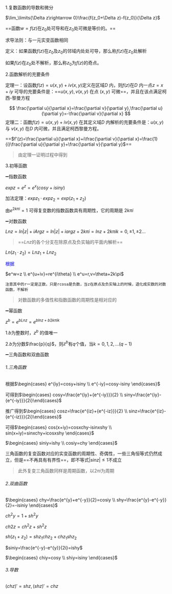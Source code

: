 1.复数函数的导数和微分

$\lim_\limits{\Delta z\rightarrow 0}\frac{f(z_0+\Delta z)-f(z_0)}{\Delta z}$

==函数$w=f(z)$在$z_0$处可导和在$z_0$处可微是等价的。==

求导法则：与一元实变函数相同

定义：如果函数$f(z)$在$z_0$及$z_0$的邻域内处处可导，那么称$f(z)$在$z_0$处解析

如果$f(z)$在$z_0$处不解析，那么称$z_0$为$f(z)$的奇点。

2.函数解析的充要条件

定理一：设函数$f(z)=u(x,y)+iv(x,y)$定义在区域$D$ 内，则$f(z)$在$D$ 内一点$z=x+iy$ 可导的充要条件是：==$u(x,y),v(x,y)$ 在点 $(x,y)$ 可微==，并且在该点满足柯西-黎曼方程

$$
\frac{\partial u}{\partial x}=\frac{\partial v}{\partial y},\frac{\partial u}{\partial y}=-\frac{\partial v}{\partial x}
$$
定理二：函数$f(z)=u(x,y)+iv(x,y)$ 在其定义域$D$ 内解析的充要条件是：$u(x,y)$ 与  $v(x,y)$ 在$D$ 内可微，并且满足柯西黎曼方程。

==$f'(z)=\frac{\partial u}{\partial x}+i\frac{\partial v}{\partial x}=\frac{1}{i}\frac{\partial u}{\partial y}+\frac{\partial v}{\partial y}$==

> 由定理一证明过程中得到

3.初等函数

:heavy_minus_sign:指数函数

$expz=e^z=e^x(cosy+isiny)$

加法定理：$expz_1·expz_2 = exp(z_1+z_2)$

由$e^{2k\pi i}=1$ 可得复变数的指数函数具有周期性，它的周期是 $2k\pi i$

:heavy_minus_sign:对数函数

$Lnz=ln|z|+iArgz=ln|z|+iargz+2k\pi i=lnz+2k\pi i$$k=0,\pm1,\pm2...$

> ==$Lnz$的各个分支在除原点及负实轴的平面内解析==

$Ln(z_1·z_2)=Lnz_1+Lnz_2$

<font color = blue>根据</font>

$e^w=z \\ e^{u+iv}=re^{i\theta} \\ e^u=r,v=\theta+2k\pi$

`注意其中的r一定是正数，只是rcosa是负数，当z在原点及负实轴上的时候，退化成实数的对数函数，不解析`

> 对数函数的多值性和指数函数的周期性是相对应的

:heavy_minus_sign:幂函数

$z^b=e^{bLnz}=e^{blnz+b2k\pi ik}$

1.$b$为整数时，$z^b$ 的值唯一

2.$b$为分数$\frac{p}{q}$，则$z^b$有$q$个值，当$k=0,1,2,...(q-1)$

:heavy_minus_sign:三角函数和双曲函数

###### 1.三角函数

根据$\begin{cases} e^{iy}=cosy+isiny \\ e^{-iy}=cosy-isiny \end{cases}$

可得到$\begin{cases} cosy=\frac{e^{iy}+{e^{-iy}}}{2} \\ siny=\frac{e^{iy}-{e^{-iy}}}{2i}\end{cases}$

推广得到$\begin{cases} cosz=\frac{e^{iz}+{e^{-iz}}}{2} \\ sinz=\frac{e^{iz}-{e^{-iz}}}{2i}\end{cases}$

可得$\begin{cases} cos(x+iy)=cosxchy-isinxshy \\ sin(x+iy)=sinxchy+icosxshy \end{cases}$

$\begin{cases} siniy=ishy \\ cosiy=chy \end{cases}$

三角函数的复变函数对应的实变函数的周期性、奇偶性，一些三角恒等式仍然成立，但是==不再具有有界性==，即不等式$|sinz|\le1$不成立

> 此外复变三角函数同样是周期函数，以$2\pi i$为周期

###### 2.双曲函数

$\begin{cases} chy=\frac{e^{y}+e^{-y}}{2}=cosiy \\ shy=\frac{e^{y}-e^{-y}}{2}=-isiniy \end{cases}$

$ch^2y=1+sh^2y$

$ch2z=ch^2z+sh^2z$

$sh(z_1+z_2)=shz_1chz_2+chz_1shz_2$

$siniy=\frac{e^{-y}-e^{y}}{2i}=ishy$

$\begin{cases} chiy=cosy \\ shiy=isiny \end{cases}$

###### 3.导数

$(chz)'=shz,(shz)'=chz$
